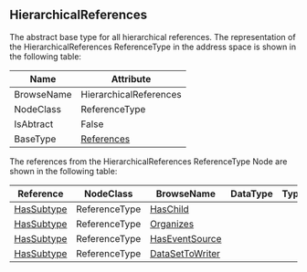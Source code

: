 <!-- objecttype -->
## HierarchicalReferences
The abstract base type for all hierarchical references.
The representation of the HierarchicalReferences ReferenceType in the address space is shown in the following table:  

|Name|Attribute|
|---|---|
|BrowseName|HierarchicalReferences|
|NodeClass|ReferenceType|
|IsAbtract|False|
|BaseType|[References](../../../Part3/ReferenceTypes/References/readme.md)|

The references from the HierarchicalReferences ReferenceType Node are shown in the following table:  

|Reference|NodeClass|BrowseName|DataType|TypeDefinition|ModellingRule|
|---|---|---|---|---|---|
|[HasSubtype](../../../Part3/ReferenceTypes/HasSubtype/readme.md)|ReferenceType|[HasChild](#HasChild)||||
|[HasSubtype](../../../Part3/ReferenceTypes/HasSubtype/readme.md)|ReferenceType|[Organizes](#Organizes)||||
|[HasSubtype](../../../Part3/ReferenceTypes/HasSubtype/readme.md)|ReferenceType|[HasEventSource](#HasEventSource)||||
|[HasSubtype](../../../Part3/ReferenceTypes/HasSubtype/readme.md)|ReferenceType|[DataSetToWriter](#DataSetToWriter)||||


